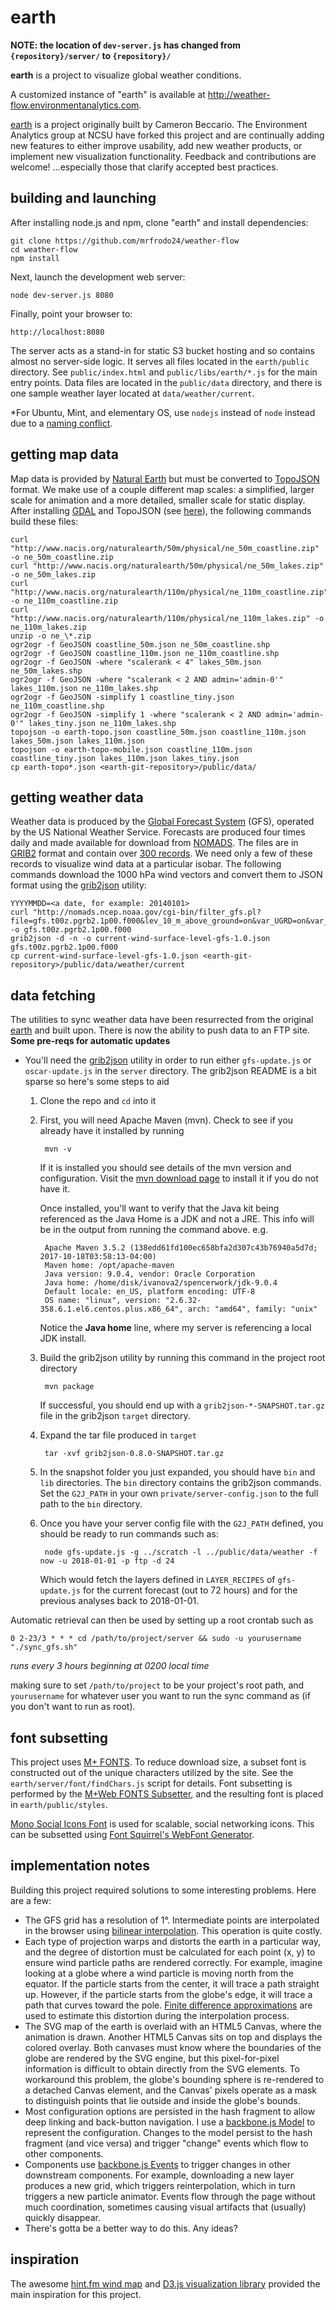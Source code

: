 earth
=====

**NOTE: the location of `dev-server.js` has changed from `{repository}/server/` to `{repository}/`**

**earth** is a project to visualize global weather conditions.

A customized instance of "earth" is available at http://weather-flow.environmentanalytics.com.

[earth](https://github.com/cambecc/earth) is a project originally built by Cameron Beccario. The Environment Analytics group at NCSU have forked this project and are continually adding new features to either improve usability, add new weather products, or implement new visualization functionality. Feedback and contributions are welcome! ...especially those that clarify accepted best practices.

building and launching
----------------------

After installing node.js and npm, clone "earth" and install dependencies:

    git clone https://github.com/mrfrodo24/weather-flow
    cd weather-flow
    npm install

Next, launch the development web server:

    node dev-server.js 8080

Finally, point your browser to:

    http://localhost:8080

The server acts as a stand-in for static S3 bucket hosting and so contains almost no server-side logic. It
serves all files located in the `earth/public` directory. See `public/index.html` and `public/libs/earth/*.js`
for the main entry points. Data files are located in the `public/data` directory, and there is one sample
weather layer located at `data/weather/current`.

*For Ubuntu, Mint, and elementary OS, use `nodejs` instead of `node` instead due to a [naming conflict](https://github.com/joyent/node/wiki/Installing-Node.js-via-package-manager#ubuntu-mint-elementary-os).

getting map data
----------------

Map data is provided by [Natural Earth](http://www.naturalearthdata.com) but must be converted to
[TopoJSON](https://github.com/mbostock/topojson/wiki) format. We make use of a couple different map scales: a
simplified, larger scale for animation and a more detailed, smaller scale for static display. After installing
[GDAL](http://www.gdal.org/) and TopoJSON (see [here](http://bost.ocks.org/mike/map/#installing-tools)), the
following commands build these files:

    curl "http://www.nacis.org/naturalearth/50m/physical/ne_50m_coastline.zip" -o ne_50m_coastline.zip
    curl "http://www.nacis.org/naturalearth/50m/physical/ne_50m_lakes.zip" -o ne_50m_lakes.zip
    curl "http://www.nacis.org/naturalearth/110m/physical/ne_110m_coastline.zip" -o ne_110m_coastline.zip
    curl "http://www.nacis.org/naturalearth/110m/physical/ne_110m_lakes.zip" -o ne_110m_lakes.zip
    unzip -o ne_\*.zip
    ogr2ogr -f GeoJSON coastline_50m.json ne_50m_coastline.shp
    ogr2ogr -f GeoJSON coastline_110m.json ne_110m_coastline.shp
    ogr2ogr -f GeoJSON -where "scalerank < 4" lakes_50m.json ne_50m_lakes.shp
    ogr2ogr -f GeoJSON -where "scalerank < 2 AND admin='admin-0'" lakes_110m.json ne_110m_lakes.shp
    ogr2ogr -f GeoJSON -simplify 1 coastline_tiny.json ne_110m_coastline.shp
    ogr2ogr -f GeoJSON -simplify 1 -where "scalerank < 2 AND admin='admin-0'" lakes_tiny.json ne_110m_lakes.shp
    topojson -o earth-topo.json coastline_50m.json coastline_110m.json lakes_50m.json lakes_110m.json
    topojson -o earth-topo-mobile.json coastline_110m.json coastline_tiny.json lakes_110m.json lakes_tiny.json
    cp earth-topo*.json <earth-git-repository>/public/data/

getting weather data
--------------------

Weather data is produced by the [Global Forecast System](http://en.wikipedia.org/wiki/Global_Forecast_System) (GFS),
operated by the US National Weather Service. Forecasts are produced four times daily and made available for
download from [NOMADS](http://nomads.ncep.noaa.gov/). The files are in [GRIB2](http://en.wikipedia.org/wiki/GRIB)
format and contain over [300 records](http://www.nco.ncep.noaa.gov/pmb/products/gfs/gfs.t00z.pgrbf00.grib2.shtml).
We need only a few of these records to visualize wind data at a particular isobar. The following commands download
the 1000 hPa wind vectors and convert them to JSON format using the [grib2json](https://github.com/cambecc/grib2json)
utility:

    YYYYMMDD=<a date, for example: 20140101>
    curl "http://nomads.ncep.noaa.gov/cgi-bin/filter_gfs.pl?file=gfs.t00z.pgrb2.1p00.f000&lev_10_m_above_ground=on&var_UGRD=on&var_VGRD=on&dir=%2Fgfs.${YYYYMMDD}00" -o gfs.t00z.pgrb2.1p00.f000
    grib2json -d -n -o current-wind-surface-level-gfs-1.0.json gfs.t00z.pgrb2.1p00.f000
    cp current-wind-surface-level-gfs-1.0.json <earth-git-repository>/public/data/weather/current

data fetching
---------------

The utilities to sync weather data have been resurrected from the original [earth](https://github.com/cambecc/earth) and built upon.  There is now the ability to push data to an FTP site. 
**Some pre-reqs for automatic updates**
  * You'll need the [grib2json](https://github.com/cambecc/grib2json) utility in order to run either `gfs-update.js` or `oscar-update.js` in the `server` directory.  The grib2json README is a bit sparse so here's some steps to aid
    1. Clone the repo and `cd` into it
    2. First, you will need Apache Maven (mvn). Check to see if you already have it installed by running 

            mvn -v

        If it is installed you should see details of the mvn version and configuration.  Visit the [mvn download page](https://maven.apache.org/download.cgi) to install it if you do not have it.
        
        Once installed, you'll want to verify that the Java kit being referenced as the Java Home is a JDK and not a JRE.  This info will be in the output from running the command above.  e.g.
        
            Apache Maven 3.5.2 (138edd61fd100ec658bfa2d307c43b76940a5d7d; 2017-10-18T03:58:13-04:00)
            Maven home: /opt/apache-maven
            Java version: 9.0.4, vendor: Oracle Corporation
            Java home: /home/disk/ivanova2/spencerwork/jdk-9.0.4
            Default locale: en_US, platform encoding: UTF-8
            OS name: "linux", version: "2.6.32-358.6.1.el6.centos.plus.x86_64", arch: "amd64", family: "unix"
            
        Notice the **Java home** line, where my server is referencing a local JDK install.  
    3. Build the grib2json utility by running this command in the project root directory
    
            mvn package
            
        If successful, you should end up with a `grib2json-*-SNAPSHOT.tar.gz` file in the grib2json `target` directory.
            
    4. Expand the tar file produced in `target`
        
            tar -xvf grib2json-0.8.0-SNAPSHOT.tar.gz
            
    5. In the snapshot folder you just expanded, you should have `bin` and `lib` directories.  The `bin` directory contains the grib2json commands.  Set the `G2J_PATH` in your own `private/server-config.json` to the full path to the `bin` directory.
    
    6. Once you have your server config file with the `G2J_PATH` defined, you should be ready to run commands such as:
    
            node gfs-update.js -g ../scratch -l ../public/data/weather -f now -u 2018-01-01 -p ftp -d 24
            
        Which would fetch the layers defined in `LAYER_RECIPES` of `gfs-update.js` for the current forecast (out to 72 hours) and for the previous analyses back to 2018-01-01.
        

Automatic retrieval can then be used by setting up a root crontab such as

    0 2-23/3 * * * cd /path/to/project/server && sudo -u yourusername "./sync_gfs.sh"
    
_runs every 3 hours beginning at 0200 local time_

making sure to set `/path/to/project` to be your project's root path, and `yourusername` for whatever user you want to run the sync command as (if you don't want to run as root).

font subsetting
---------------

This project uses [M+ FONTS](http://mplus-fonts.sourceforge.jp/). To reduce download size, a subset font is
constructed out of the unique characters utilized by the site. See the `earth/server/font/findChars.js` script
for details. Font subsetting is performed by the [M+Web FONTS Subsetter](http://mplus.font-face.jp/), and
the resulting font is placed in `earth/public/styles`.

[Mono Social Icons Font](http://drinchev.github.io/monosocialiconsfont/) is used for scalable, social networking
icons. This can be subsetted using [Font Squirrel's WebFont Generator](http://www.fontsquirrel.com/tools/webfont-generator).

implementation notes
--------------------

Building this project required solutions to some interesting problems. Here are a few:

   * The GFS grid has a resolution of 1°. Intermediate points are interpolated in the browser using [bilinear
     interpolation](http://en.wikipedia.org/wiki/Bilinear_interpolation). This operation is quite costly.
   * Each type of projection warps and distorts the earth in a particular way, and the degree of distortion must
     be calculated for each point (x, y) to ensure wind particle paths are rendered correctly. For example,
     imagine looking at a globe where a wind particle is moving north from the equator. If the particle starts
     from the center, it will trace a path straight up. However, if the particle starts from the globe's edge,
     it will trace a path that curves toward the pole. [Finite difference approximations](http://gis.stackexchange.com/a/5075/23451)
     are used to estimate this distortion during the interpolation process.
   * The SVG map of the earth is overlaid with an HTML5 Canvas, where the animation is drawn. Another HTML5
     Canvas sits on top and displays the colored overlay. Both canvases must know where the boundaries of the
     globe are rendered by the SVG engine, but this pixel-for-pixel information is difficult to obtain directly
     from the SVG elements. To workaround this problem, the globe's bounding sphere is re-rendered to a
     detached Canvas element, and the Canvas' pixels operate as a mask to distinguish points that lie outside
     and inside the globe's bounds.
   * Most configuration options are persisted in the hash fragment to allow deep linking and back-button
     navigation. I use a [backbone.js Model](http://backbonejs.org/#Model) to represent the configuration.
     Changes to the model persist to the hash fragment (and vice versa) and trigger "change" events which flow to
     other components.
   * Components use [backbone.js Events](http://backbonejs.org/#Events) to trigger changes in other downstream
     components. For example, downloading a new layer produces a new grid, which triggers reinterpolation, which
     in turn triggers a new particle animator. Events flow through the page without much coordination,
     sometimes causing visual artifacts that (usually) quickly disappear.
   * There's gotta be a better way to do this. Any ideas?

inspiration
-----------

The awesome [hint.fm wind map](http://hint.fm/wind/) and [D3.js visualization library](http://d3js.org) provided
the main inspiration for this project.
